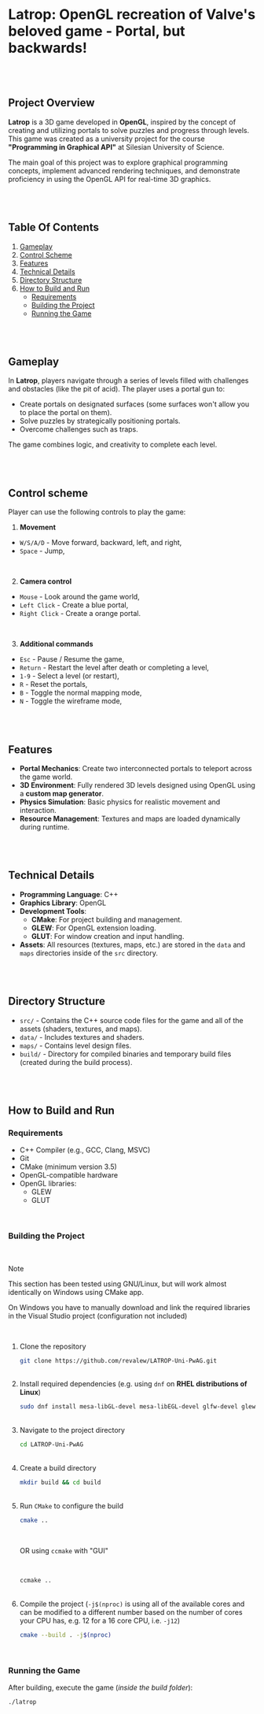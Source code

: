 # **Latrop: OpenGL recreation of Valve's beloved game - Portal, but backwards!**

</br>
</br>

## **Project Overview**

**Latrop** is a 3D game developed in **OpenGL**, inspired by the concept of creating and utilizing portals to solve puzzles and progress through levels. This game was created as a university project for the course **"Programming in Graphical API"** at Silesian University of Science.

The main goal of this project was to explore graphical programming concepts, implement advanced rendering techniques, and demonstrate proficiency in using the OpenGL API for real-time 3D graphics.

</br>
</br>

## Table Of Contents

1. [Gameplay](#gameplay)
2. [Control Scheme](#control-scheme)
3. [Features](#features)
4. [Technical Details](#technical-details)
5. [Directory Structure](#directory-structure)
6. [How to Build and Run](#how-to-build-and-run)
   - [Requirements](#requirements)
   - [Building the Project](#building-the-project)
   - [Running the Game](#running-the-game)

</br>
</br>

## **Gameplay**

In **Latrop**, players navigate through a series of levels filled with challenges and obstacles (like the pit of acid). The player uses a portal gun to:

- Create portals on designated surfaces (some surfaces won't allow you to place the portal on them).
- Solve puzzles by strategically positioning portals.
- Overcome challenges such as traps.

The game combines logic, and creativity to complete each level.

</br>
</br>

## **Control scheme**

Player can use the following controls to play the game:

1. **Movement**

- `W/S/A/D` - Move forward, backward, left, and right,
- `Space` - Jump,

</br>

2. **Camera control**

- `Mouse` - Look around the game world,
- `Left Click` - Create a blue portal,
- `Right Click` - Create a orange portal.

</br>

3. **Additional commands**

- `Esc` - Pause / Resume the game,
- `Return` - Restart the level after death or completing a level,
- `1-9` - Select a level (or restart),
- `R` - Reset the portals,
- `B` - Toggle the normal mapping mode,
- `N` - Toggle the wireframe mode,

</br>
</br>

## **Features**

- **Portal Mechanics**: Create two interconnected portals to teleport across the game world.
- **3D Environment**: Fully rendered 3D levels designed using OpenGL using a **custom map generator**.
- **Physics Simulation**: Basic physics for realistic movement and interaction.
- **Resource Management**: Textures and maps are loaded dynamically during runtime.

</br>
</br>

## **Technical Details**

- **Programming Language**: C++
- **Graphics Library**: OpenGL
- **Development Tools**:
  - **CMake**: For project building and management.
  - **GLEW**: For OpenGL extension loading.
  - **GLUT**: For window creation and input handling.
- **Assets**: All resources (textures, maps, etc.) are stored in the `data` and `maps` directories inside of the `src` directory.

</br>
</br>

## **Directory Structure**

- `src/` - Contains the C++ source code files for the game and all of the assets (shaders, textures, and maps).
- `data/` - Includes textures and shaders.
- `maps/` - Contains level design files.
- `build/` - Directory for compiled binaries and temporary build files (created during the build process).

</br>
</br>

## **How to Build and Run**

### **Requirements**

- C++ Compiler (e.g., GCC, Clang, MSVC)
- Git
- CMake (minimum version 3.5)
- OpenGL-compatible hardware
- OpenGL libraries:
  - GLEW
  - GLUT

</br>

### **Building the Project**

</br>

> [!NOTE]
>
> This section has been tested using GNU/Linux, but will work almost identically on Windows using CMake app.
>
> On Windows you have to manually download and link the required libraries in the Visual Studio project (configuration not included)

</br>

<ol>
<li> Clone the repository

</br>

```bash
git clone https://github.com/revalew/LATROP-Uni-PwAG.git
```

</br>
</li>
<li> Install required dependencies (e.g. using <code>dnf</code> on <b>RHEL distributions of Linux</b>)

</br>

```bash
sudo dnf install mesa-libGL-devel mesa-libEGL-devel glfw-devel glew-devel glm-devel renderdoc
```

</br>
</li>
<li> Navigate to the project directory

</br>

```bash
cd LATROP-Uni-PwAG
```

</br>
</li>
<li> Create a build directory

</br>

```bash
mkdir build && cd build
```

</br>
</li>
<li> Run <code>CMake</code> to configure the build

</br>

```bash
cmake ..
```

</br>

OR using `ccmake` with "GUI"

</br>

```bash
ccmake ..
```

</br>
</li>
<li> Compile the project (<code>-j$(nproc)</code> is using all of the available cores and can be modified to a different number based on the number of cores your CPU has, e.g. 12 for a 16 core CPU, i.e. <code>-j12</code>)

</br>

```bash
cmake --build . -j$(nproc)
```

</li>
</ol>

</br>

### **Running the Game**

After building, execute the game (_inside the build folder_):

```bash
./latrop
```

